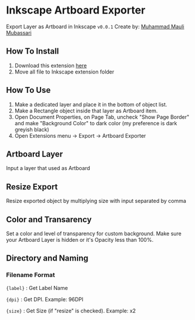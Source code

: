 # Inkscape Artboard Exporter
Export Layer as Artboard in Inkscape ```v0.0.1``` Create by: [Muhammad Mauli Mubassari](https://mubassari.github.io/)

## How To Install
1. Download this extension [here](https://github.com/mubassari/inkscape-artboard-exporter/releases)
2. Move all file to Inkscape extension folder

## How To Use
1. Make a dedicated layer and place it in the bottom of object list.
2. Make a Rectangle object inside that layer as Artboard item.
3. Open Document Properties, on Page Tab, uncheck "Show Page Border" and make "Background Color" to dark color (my preference is dark greyish black)
4. Open Extensions menu -> Export -> Artboard Exporter

## Artboard Layer
Input a layer that used as Artboard

## Resize Export
Resize exported object by multiplying size with input separated by comma

## Color and Transarency
Set a color and level of transparency for custom background.
Make sure your Artboard Layer is hidden or it's Opacity less than 100%.

## Directory and Naming
### Filename Format
```{label}``` : Get Label Name

```{dpi}``` : Get DPI. Example: 96DPI

```{size}``` : Get Size (if "resize" is checked). Example: x2
